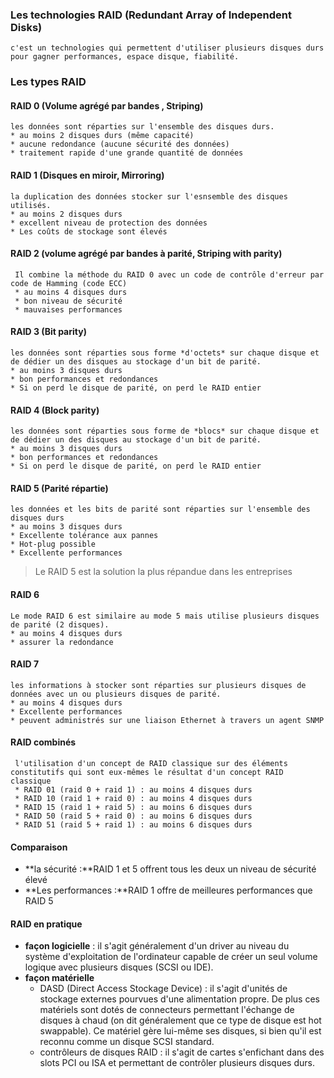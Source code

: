 ### Les technologies RAID (Redundant Array of Independent Disks)
    c'est un technologies qui permettent d'utiliser plusieurs disques durs pour gagner performances, espace disque, fiabilité.

### Les types RAID
#### RAID 0 (Volume agrégé par bandes , Striping)
    les données sont réparties sur l'ensemble des disques durs.
    * au moins 2 disques durs (même capacité)
    * aucune redondance (aucune sécurité des données)
    * traitement rapide d'une grande quantité de données
#### RAID 1 (Disques en miroir, Mirroring)
    la duplication des données stocker sur l'esnsemble des disques utilisés.
    * au moins 2 disques durs
    * excellent niveau de protection des données
    * Les coûts de stockage sont élevés
#### RAID 2 (volume agrégé par bandes à parité, Striping with parity)
     Il combine la méthode du RAID 0 avec un code de contrôle d'erreur par code de Hamming (code ECC)
     * au moins 4 disques durs
     * bon niveau de sécurité
     * mauvaises performances
#### RAID 3 (Bit parity)
    les données sont réparties sous forme *d'octets* sur chaque disque et de dédier un des disques au stockage d'un bit de parité.
    * au moins 3 disques durs
    * bon performances et redondances
    * Si on perd le disque de parité, on perd le RAID entier
#### RAID 4 (Block parity)
    les données sont réparties sous forme de *blocs* sur chaque disque et de dédier un des disques au stockage d'un bit de parité.
    * au moins 3 disques durs
    * bon performances et redondances
    * Si on perd le disque de parité, on perd le RAID entier
#### RAID 5 (Parité répartie)
    les données et les bits de parité sont réparties sur l'ensemble des disques durs
    * au moins 3 disques durs
    * Excellente tolérance aux pannes
    * Hot-plug possible
    * Excellente performances
>Le RAID 5 est la solution la plus répandue dans les entreprises
#### RAID 6
    Le mode RAID 6 est similaire au mode 5 mais utilise plusieurs disques de parité (2 disques).
    * au moins 4 disques durs
    * assurer la redondance
#### RAID 7
    les informations à stocker sont réparties sur plusieurs disques de données avec un ou plusieurs disques de parité.
    * au moins 4 disques durs
    * Excellente performances 
    * peuvent administrés sur une liaison Ethernet à travers un agent SNMP
#### RAID combinés
     l'utilisation d'un concept de RAID classique sur des éléments constitutifs qui sont eux-mêmes le résultat d'un concept RAID classique
     * RAID 01 (raid 0 + raid 1) : au moins 4 disques durs
     * RAID 10 (raid 1 + raid 0) : au moins 4 disques durs
     * RAID 15 (raid 1 + raid 5) : au moins 6 disques durs
     * RAID 50 (raid 5 + raid 0) : au moins 6 disques durs
     * RAID 51 (raid 5 + raid 1) : au moins 6 disques durs
#### Comparaison
* **la sécurité :**RAID 1 et 5 offrent tous les deux un niveau de sécurité élevé
* **Les performances :**RAID 1 offre de meilleures performances que RAID 5

#### RAID en pratique
* **façon logicielle** : il s'agit généralement d'un driver au niveau du système d'exploitation de l'ordinateur capable de créer un seul volume logique avec plusieurs disques (SCSI ou IDE).
* **façon matérielle**
    - DASD (Direct Access Stockage Device) : il s'agit d'unités de stockage externes pourvues d'une alimentation propre. De plus ces matériels sont dotés de connecteurs permettant l'échange de disques à chaud (on dit généralement que ce type de disque est hot swappable). Ce matériel gère lui-même ses disques, si bien qu'il est reconnu comme un disque SCSI standard.
    - contrôleurs de disques RAID : il s'agit de cartes s'enfichant dans des slots PCI ou ISA et permettant de contrôler plusieurs disques durs.
